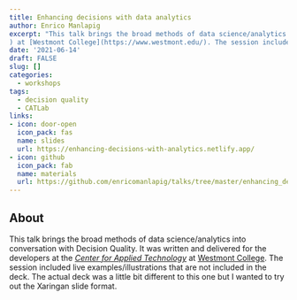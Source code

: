 ```yaml
---
title: Enhancing decisions with data analytics
author: Enrico Manlapig
excerpt: "This talk brings the broad methods of data science/analytics into conversation with Decision Quality.  It was written and delivered for the developers at the [*Center for Applied Technology*](https://www.westmont.edu/center-applied-technology
) at [Westmont College](https://www.westmont.edu/). The session included live examples/illustrations that are not included in the deck.  The actual deck was a little bit different to this one but I wanted to try out the Xaringan slide format."
date: '2021-06-14'
draft: FALSE
slug: []
categories:
  - workshops
tags:
  - decision quality
  - CATLab
links:
- icon: door-open
  icon_pack: fas
  name: slides
  url: https://enhancing-decisions-with-analytics.netlify.app/
- icon: github
  icon_pack: fab
  name: materials
  url: https://github.com/enricomanlapig/talks/tree/master/enhancing_decisions_with_analytics
---
```



## About

This talk brings the broad methods of data science/analytics into conversation with Decision Quality.  It was written and delivered for the developers at the [*Center for Applied Technology*](https://www.westmont.edu/center-applied-technology
) at [Westmont College](https://www.westmont.edu/). The session included live examples/illustrations that are not included in the deck.  The actual deck was a little bit different to this one but I wanted to try out the Xaringan slide format.
